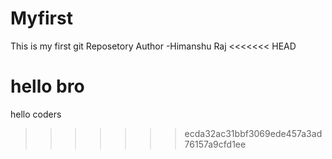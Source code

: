 # Myfirst
This is my first git Reposetory
Author -Himanshu Raj
<<<<<<< HEAD

hello bro
=======
hello coders
>>>>>>> ecda32ac31bbf3069ede457a3ad76157a9cfd1ee

